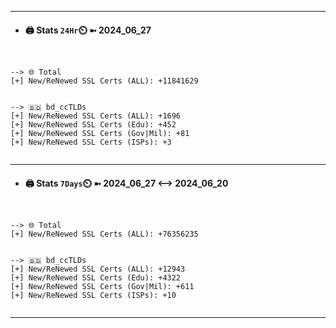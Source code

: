 

---
- #### 🖨️ **Stats** `24Hr`⏲️ ➼ 2024_06_27
```console


--> 🌐 Total
[+] New/ReNewed SSL Certs (ALL): +11841629


--> 🇧🇩 bd_ccTLDs
[+] New/ReNewed SSL Certs (ALL): +1696
[+] New/ReNewed SSL Certs (Edu): +452
[+] New/ReNewed SSL Certs (Gov|Mil): +81
[+] New/ReNewed SSL Certs (ISPs): +3


```

---
- #### 🖨️ **Stats** `7Days`⏲️ ➼ 2024_06_27 <--> 2024_06_20
```console


--> 🌐 Total
[+] New/ReNewed SSL Certs (ALL): +76356235


--> 🇧🇩 bd_ccTLDs
[+] New/ReNewed SSL Certs (ALL): +12943
[+] New/ReNewed SSL Certs (Edu): +4322
[+] New/ReNewed SSL Certs (Gov|Mil): +611
[+] New/ReNewed SSL Certs (ISPs): +10


```

---

